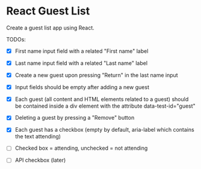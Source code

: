 # React Guest List

Create a guest list app using React.

TODOs:

- [x] First name input field with a related "First name" label
- [x] Last name input field with a related "Last name" label
- [x] Create a new guest upon pressing "Return" in the last name input
- [x] Input fields should be empty after adding a new guest
- [x] Each guest (all content and HTML elements related to a guest) should be contained inside a div element with the attribute data-test-id="guest"

- [x] Deleting a guest by pressing a "Remove" button

- [x] Each guest has a checkbox (empty by default, aria-label which contains the text attending)
- [ ] Checked box = attending, unchecked = not attending

- [ ] API checkbox (later)
